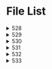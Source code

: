 # File List

<details>
<summary>528</summary>

- [sum](https://ponapon280.github.io/5chSummary/528/sum.html)
- [mod](https://ponapon280.github.io/5chSummary/528/mod.html)
<details>
<summary>sum_prefiles</summary>

</details>

<details>
<summary>mod_prefiles</summary>

</details>

</details>

<details>
<summary>529</summary>

- [sum](https://ponapon280.github.io/5chSummary/529/sum.html)
- [mod](https://ponapon280.github.io/5chSummary/529/mod.html)
- [url](https://ponapon280.github.io/5chSummary/529/url.html)
<details>
<summary>sum_prefiles</summary>

</details>

<details>
<summary>mod_prefiles</summary>

</details>

</details>

<details>
<summary>530</summary>

- [sum](https://ponapon280.github.io/5chSummary/530/sum.html)
- [mod](https://ponapon280.github.io/5chSummary/530/mod.html)
- [url](https://ponapon280.github.io/5chSummary/530/url.html)
<details>
<summary>sum_prefiles</summary>

</details>

<details>
<summary>mod_prefiles</summary>

</details>

</details>

<details>
<summary>531</summary>

- [sum](https://ponapon280.github.io/5chSummary/531/sum.html)
- [mod](https://ponapon280.github.io/5chSummary/531/mod.html)
- [url](https://ponapon280.github.io/5chSummary/531/url.html)
- [mod_2](https://ponapon280.github.io/5chSummary/531/mod_2.html)
<details>
<summary>sum_prefiles</summary>

</details>

<details>
<summary>mod_prefiles</summary>

</details>

</details>

<details>
<summary>532</summary>

- [sum](https://ponapon280.github.io/5chSummary/532/sum.html)
- [mod](https://ponapon280.github.io/5chSummary/532/mod.html)
- [url](https://ponapon280.github.io/5chSummary/532/url.html)
<details>
<summary>sum_prefiles</summary>

- [sum_1](https://ponapon280.github.io/5chSummary/532/sum_prefiles/sum_1.html)
- [sum_2](https://ponapon280.github.io/5chSummary/532/sum_prefiles/sum_2.html)
- [sum_3](https://ponapon280.github.io/5chSummary/532/sum_prefiles/sum_3.html)
- [sum_4](https://ponapon280.github.io/5chSummary/532/sum_prefiles/sum_4.html)
- [sum_5](https://ponapon280.github.io/5chSummary/532/sum_prefiles/sum_5.html)
</details>

<details>
<summary>mod_prefiles</summary>

- [mod_1](https://ponapon280.github.io/5chSummary/532/mod_prefiles/mod_1.html)
- [mod_2](https://ponapon280.github.io/5chSummary/532/mod_prefiles/mod_2.html)
- [mod_3](https://ponapon280.github.io/5chSummary/532/mod_prefiles/mod_3.html)
- [mod_4](https://ponapon280.github.io/5chSummary/532/mod_prefiles/mod_4.html)
- [mod_5](https://ponapon280.github.io/5chSummary/532/mod_prefiles/mod_5.html)
</details>

</details>

<details>
<summary>533</summary>

- [sum](https://ponapon280.github.io/5chSummary/533/sum.html)
- [mod](https://ponapon280.github.io/5chSummary/533/mod.html)
- [url](https://ponapon280.github.io/5chSummary/533/url.html)

> sum_prefiles
>
>    - [sum_1](https://ponapon280.github.io/5chSummary/533/sum_prefiles/sum_1.html)
>    - [sum_2](https://ponapon280.github.io/5chSummary/533/sum_prefiles/sum_2.html)
>    - [sum_3](https://ponapon280.github.io/5chSummary/533/sum_prefiles/sum_3.html)
>    - [sum_4](https://ponapon280.github.io/5chSummary/533/sum_prefiles/sum_4.html)
>    - [sum_5](https://ponapon280.github.io/5chSummary/533/sum_prefiles/sum_5.html)
> mod_prefiles
>
>    - [mod_1](https://ponapon280.github.io/5chSummary/533/mod_prefiles/mod_1.html)
>    - [mod_2](https://ponapon280.github.io/5chSummary/533/mod_prefiles/mod_2.html)
>    - [mod_3](https://ponapon280.github.io/5chSummary/533/mod_prefiles/mod_3.html)
>    - [mod_4](https://ponapon280.github.io/5chSummary/533/mod_prefiles/mod_4.html)
>    - [mod_5](https://ponapon280.github.io/5chSummary/533/mod_prefiles/mod_5.html)

</details>

